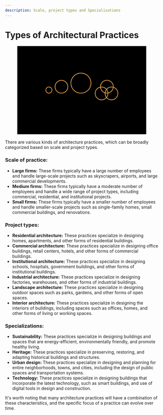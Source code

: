 ```yaml
---
description: Scale, project types and Specialisations
---
```


# Types of Architectural Practices

<figure><img src="../.gitbook/assets/Types of Practices.png" alt=""><figcaption></figcaption></figure>

There are various kinds of architecture practices, which can be broadly categorized based on scale and project types.

### Scale of practice:

* **Large firms:** These firms typically have a large number of employees and handle large-scale projects such as skyscrapers, airports, and large commercial developments.
* **Medium firms:** These firms typically have a moderate number of employees and handle a wide range of project types, including commercial, residential, and institutional projects.
* **Small firms:** These firms typically have a smaller number of employees and handle smaller-scale projects such as single-family homes, small commercial buildings, and renovations.

### Project types:

* **Residential architecture:** These practices specialize in designing homes, apartments, and other forms of residential buildings.
* **Commercial architecture:** These practices specialize in designing office buildings, retail centers, hotels, and other forms of commercial buildings.
* **Institutional architecture:** These practices specialize in designing schools, hospitals, government buildings, and other forms of institutional buildings.
* **Industrial architecture:** These practices specialize in designing factories, warehouses, and other forms of industrial buildings.
* **Landscape architecture:** These practices specialize in designing outdoor spaces such as parks, gardens, and other forms of open spaces.
* **Interior architecture:** These practices specialize in designing the interiors of buildings, including spaces such as offices, homes, and other forms of living or working spaces.

### Specializations:

* **Sustainability:** These practices specialize in designing buildings and spaces that are energy-efficient, environmentally friendly, and promote healthy living.
* **Heritage:** These practices specialize in preserving, restoring, and adapting historical buildings and structures.
* **Urban design:** These practices specialize in designing and planning for entire neighborhoods, towns, and cities, including the design of public spaces and transportation systems.
* **Technology:** These practices specialize in designing buildings that incorporate the latest technology, such as smart buildings, and use of digital tools in design and construction.

It's worth noting that many architecture practices will have a combination of these characteristics, and the specific focus of a practice can evolve over time.
